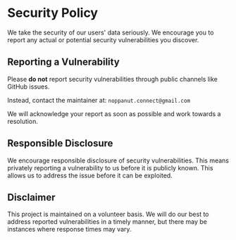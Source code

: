# Security Policy

We take the security of our users' data seriously. We encourage you to report any actual or potential security vulnerabilities you discover. 

## Reporting a Vulnerability

Please **do not** report security vulnerabilities through public channels like GitHub issues. 

Instead, contact the maintainer at: `noppanut.connect@gmail.com`

We will acknowledge your report as soon as possible and work towards a resolution.

## Responsible Disclosure

We encourage responsible disclosure of security vulnerabilities. This means privately reporting a vulnerability to us before it is publicly known. This allows us to address the issue before it can be exploited.

## Disclaimer

This project is maintained on a volunteer basis. We will do our best to address reported vulnerabilities in a timely manner, but there may be instances where response times may vary. 
